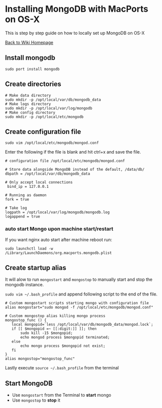 # Installing MongoDB with MacPorts on OS-X 

This is step by step guide on how to locally set up MongoDB on OS-X

[Back to Wiki Homepage](Home.md)

## Install mongodb
```
sudo port install mongodb
```

## Create directories
```
# Make data directory
sudo mkdir -p /opt/local/var/db/mongodb_data
# Make logs directory
sudo mkdir -p /opt/local/var/log/mongodb
# Make config directory
sudo mkdir -p /opt/local/etc/mongodb
```

## Create configuration file
```
sudo vim /opt/local/etc/mongodb/mongod.conf
```

Enter the following if the file is blank and hit ctrl+x and save the file.

```
# configuration file /opt/local/etc/mongodb/mongod.conf

# Store data alongside MongoDB instead of the default, /data/db/
dbpath = /opt/local/var/db/mongodb_data

# Only accept local connections
 bind_ip = 127.0.0.1

# Running as daemon
fork = true

# Take log
logpath = /opt/local/var/log/mongodb/mongodb.log
logappend = true
```

### auto start Mongo upon machine start/restart

If you want nginx auto start after machine reboot run:
```
sudo launchctl load -w /Library/LaunchDaemons/org.macports.mongodb.plist
```


## Create startup alias 

It will alow to run `mongostart` and `mongostop` to manually start and stop the mongodb instance.

`sudo vim ~/.bash_profile` and append following script to the end of the file.

```
# Custom mongostart scripts starting mongo with configuration file
alias mongostart="sudo mongod -f /opt/local/etc/mongodb/mongod.conf"

# Custom mongostop alias killing mongo process
mongostop_func () {
   local mongopid=`less /opt/local/var/db/mongodb_data/mongod.lock`;
   if [[ $mongopid =~ [[:digit:]] ]]; then
       sudo kill -15 $mongopid;
       echo mongod process $mongopid terminated;
   else
       echo mongo process $mongopid not exist;
   fi
}
alias mongostop="mongostop_func"
```

Lastly execute `source ~/.bash_profile` from the terminal


## Start MongoDB 

 - Use `mongostart` from the Terminal to **start** mongo 
 - Use `mongostop` to **stop** it

